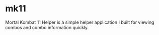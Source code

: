 # mk11

Mortal Kombat 11 Helper is a simple helper application I built for viewing combos and combo information quickly.